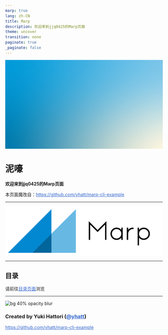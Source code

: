 ```yaml
---
marp: true
lang: zh-CN
title: Marp
description: 欢迎来到jjq0425的Marp页面
theme: uncover
transition: none
paginate: true
_paginate: false
---
```

![bg opacity](./assets/gradient.jpg)

# 泥嚎

**欢迎来到jjq0425的Marp页面**

本页面魔改自：https://github.com/yhatt/marp-cli-example

<style scoped>a { color: #36c; }</style>

<!-- This is presenter note. You can write down notes through HTML comment. -->

---

![Marp bg 60%](https://raw.githubusercontent.com/marp-team/marp/master/marp.png)

---

<!-- _backgroundColor: "#123" -->

<!-- _color: "#fff" -->

## 目录

请前往[目录页面](./menu.html)浏览

---

![bg 40% opacity blur](https://avatars1.githubusercontent.com/u/3993388?v=4)

### Created by Yuki Hattori ([@yhatt](https://github.com/yhatt))

https://github.com/yhatt/marp-cli-example

